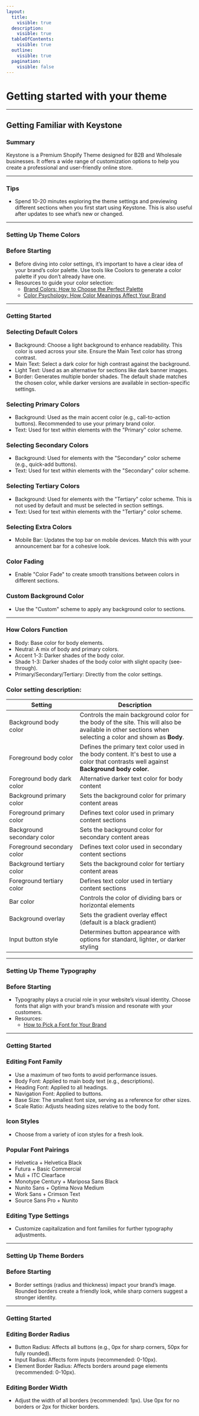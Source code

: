 ```yaml
---
layout:
  title:
    visible: true
  description:
    visible: true
  tableOfContents:
    visible: true
  outline:
    visible: true
  pagination:
    visible: false
---
```


# Getting started with your theme

***

## Getting Familiar with Keystone <a href="#h_5f7b37ad2e" id="h_5f7b37ad2e"></a>

### Summary <a href="#h_12db199edb" id="h_12db199edb"></a>

Keystone is a Premium Shopify Theme designed for B2B and Wholesale businesses. It offers a wide range of customization options to help you create a professional and user-friendly online store.

***

### Tips <a href="#h_56767ee72e" id="h_56767ee72e"></a>

* Spend 10-20 minutes exploring the theme settings and previewing different sections when you first start using Keystone. This is also useful after updates to see what’s new or changed.

***

### Setting Up Theme Colors <a href="#h_95c9e0b957" id="h_95c9e0b957"></a>

### Before Starting <a href="#h_35f3307d63" id="h_35f3307d63"></a>

* Before diving into color settings, it’s important to have a clear idea of your brand’s color palette. Use tools like Coolors to generate a color palette if you don’t already have one.
* Resources to guide your color selection:
  * [Brand Colors: How to Choose the Perfect Palette](https://example.com/)
  * [Color Psychology: How Color Meanings Affect Your Brand](https://example.com/)

***

### Getting Started <a href="#h_b8e9b6c312" id="h_b8e9b6c312"></a>

### Selecting Default Colors <a href="#h_4545c3acd6" id="h_4545c3acd6"></a>

* Background: Choose a light background to enhance readability. This color is used across your site. Ensure the Main Text color has strong contrast.
* Main Text: Select a dark color for high contrast against the background.
* Light Text: Used as an alternative for sections like dark banner images.
* Border: Generates multiple border shades. The default shade matches the chosen color, while darker versions are available in section-specific settings.

### Selecting Primary Colors <a href="#h_bd49ffaf58" id="h_bd49ffaf58"></a>

* Background: Used as the main accent color (e.g., call-to-action buttons). Recommended to use your primary brand color.
* Text: Used for text within elements with the "Primary" color scheme.

### Selecting Secondary Colors <a href="#h_97cf34abfd" id="h_97cf34abfd"></a>

* Background: Used for elements with the "Secondary" color scheme (e.g., quick-add buttons).
* Text: Used for text within elements with the "Secondary" color scheme.

### Selecting Tertiary Colors <a href="#h_d2bb7be3ae" id="h_d2bb7be3ae"></a>

* Background: Used for elements with the "Tertiary" color scheme. This is not used by default and must be selected in section settings.
* Text: Used for text within elements with the "Tertiary" color scheme.

### Selecting Extra Colors <a href="#h_beb39a2d20" id="h_beb39a2d20"></a>

* Mobile Bar: Updates the top bar on mobile devices. Match this with your announcement bar for a cohesive look.

### Color Fading <a href="#h_079b85dd7f" id="h_079b85dd7f"></a>

* Enable "Color Fade" to create smooth transitions between colors in different sections.

### Custom Background Color <a href="#h_ad94788b16" id="h_ad94788b16"></a>

* Use the "Custom" scheme to apply any background color to sections.

***

### How Colors Function <a href="#h_fd0389a460" id="h_fd0389a460"></a>

* Body: Base color for body elements.
* Neutral: A mix of body and primary colors.
* Accent 1-3: Darker shades of the body color.
* Shade 1-3: Darker shades of the body color with slight opacity (see-through).
* Primary/Secondary/Tertiary: Directly from the color settings.

### Color setting description:

<table><thead><tr><th width="174.83984375">Setting</th><th>Description</th></tr></thead><tbody><tr><td>Background body color</td><td>Controls the main background color for the body of the site. This will also be available in other sections when selecting a color and shown as <strong>Body</strong>.</td></tr><tr><td>Foreground body color</td><td>Defines the primary text color used in the body content. It's best to use a color that contrasts well against <strong>Background body color.</strong></td></tr><tr><td>Foreground body dark color</td><td>Alternative darker text color for body content</td></tr><tr><td>Background primary color</td><td>Sets the background color for primary content areas</td></tr><tr><td>Foreground primary color</td><td>Defines text color used in primary content sections</td></tr><tr><td>Background secondary color</td><td>Sets the background color for secondary content areas</td></tr><tr><td>Foreground secondary color</td><td>Defines text color used in secondary content sections</td></tr><tr><td>Background tertiary color</td><td>Sets the background color for tertiary content areas</td></tr><tr><td>Foreground tertiary color</td><td>Defines text color used in tertiary content sections</td></tr><tr><td>Bar color</td><td>Controls the color of dividing bars or horizontal elements</td></tr><tr><td>Background overlay</td><td>Sets the gradient overlay effect (default is a black gradient)</td></tr><tr><td>Input button style</td><td>Determines button appearance with options for standard, lighter, or darker styling</td></tr></tbody></table>

***

### Setting Up Theme Typography <a href="#h_c240013a61" id="h_c240013a61"></a>

### Before Starting <a href="#h_c39889b6ec" id="h_c39889b6ec"></a>

* Typography plays a crucial role in your website’s visual identity. Choose fonts that align with your brand’s mission and resonate with your customers.
* Resources:
  * [How to Pick a Font for Your Brand](https://example.com/)

***

### Getting Started <a href="#h_d6434e21ae" id="h_d6434e21ae"></a>

### Editing Font Family <a href="#h_0de4a34a8d" id="h_0de4a34a8d"></a>

* Use a maximum of two fonts to avoid performance issues.
* Body Font: Applied to main body text (e.g., descriptions).
* Heading Font: Applied to all headings.
* Navigation Font: Applied to buttons.
* Base Size: The smallest font size, serving as a reference for other sizes.
* Scale Ratio: Adjusts heading sizes relative to the body font.

### Icon Styles <a href="#h_09cdafbf8b" id="h_09cdafbf8b"></a>

* Choose from a variety of icon styles for a fresh look.

### Popular Font Pairings <a href="#h_205d60a246" id="h_205d60a246"></a>

* Helvetica + Helvetica Black
* Futura + Basic Commercial
* Muli + ITC Clearface
* Monotype Century + Mariposa Sans Black
* Nunito Sans + Optima Nova Medium
* Work Sans + Crimson Text
* Source Sans Pro + Nunito

### Editing Type Settings <a href="#h_63d9fb1ed7" id="h_63d9fb1ed7"></a>

* Customize capitalization and font families for further typography adjustments.

***

### Setting Up Theme Borders <a href="#h_a8c5b0b41a" id="h_a8c5b0b41a"></a>

### Before Starting <a href="#h_62bcf72710" id="h_62bcf72710"></a>

* Border settings (radius and thickness) impact your brand’s image. Rounded borders create a friendly look, while sharp corners suggest a stronger identity.

***

### Getting Started <a href="#h_1f5674e01c" id="h_1f5674e01c"></a>

### Editing Border Radius <a href="#h_39c2ac1bb4" id="h_39c2ac1bb4"></a>

* Button Radius: Affects all buttons (e.g., 0px for sharp corners, 50px for fully rounded).
* Input Radius: Affects form inputs (recommended: 0-10px).
* Element Border Radius: Affects borders around page elements (recommended: 0-10px).

### Editing Border Width <a href="#h_297e74b090" id="h_297e74b090"></a>

* Adjust the width of all borders (recommended: 1px). Use 0px for no borders or 2px for thicker borders.\
  ​

